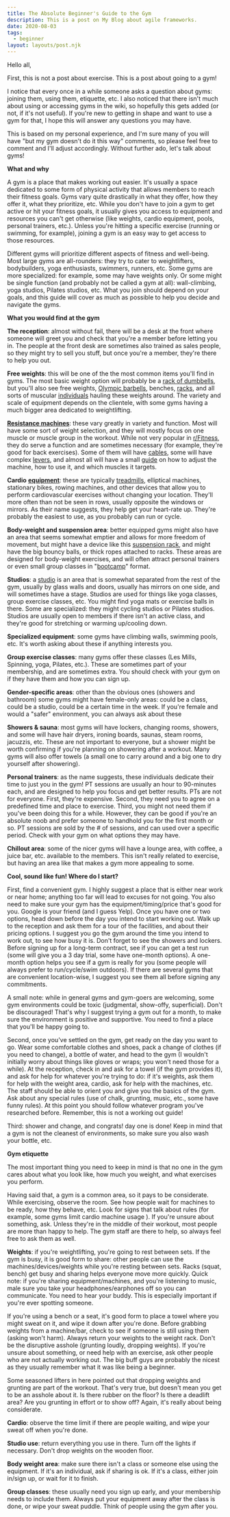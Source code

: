 ```yaml
---
title: The Absolute Beginner's Guide to the Gym
description: This is a post on My Blog about agile frameworks.
date: 2020-08-03
tags:
  - beginner
layout: layouts/post.njk
---
```



Hello all,

First, this is not a post about exercise. This is a post about going to a gym!

I notice that every once in a while someone asks a question about gyms: joining them, using them, etiquette, etc. I also noticed that there isn't much about using or accessing gyms in the wiki, so hopefully this gets added (or not, if it's not useful). If you're new to getting in shape and want to use a gym for that, I hope this will answer any questions you may have.

This is based on my personal experience, and I'm sure many of you will have "but my gym doesn't do it this way" comments, so please feel free to comment and I'll adjust accordingly. Without further ado, let's talk about gyms!

**What and why**

A gym is a place that makes working out easier. It's usually a space dedicated to some form of physical activity that allows members to reach their fitness goals. Gyms vary quite drastically in what they offer, how they offer it, what they prioritize, etc. While you don't have to join a gym to get active or hit your fitness goals, it usually gives you access to equipment and resources you can't get otherwise (like weights, cardio equipment, pools, personal trainers, etc.). Unless you're hitting a specific exercise (running or swimming, for example), joining a gym is an easy way to get access to those resources.

Different gyms will prioritize different aspects of fitness and well-being. Most large gyms are all-rounders: they try to cater to weightlifters, bodybuilders, yoga enthusiasts, swimmers, runners, etc. Some gyms are more specialized: for example, some may have weights only. Or some might be single function (and probably not be called a gym at all): wall-climbing, yoga studios, Pilates studios, etc. What you join should depend on your goals, and this guide will cover as much as possible to help you decide and navigate the gyms.

**What you would find at the gym**

**The reception**: almost without fail, there will be a desk at the front where someone will greet you and check that you're a member before letting you in. The people at the front desk are sometimes also trained as sales people, so they might try to sell you stuff, but once you're a member, they're there to help you out.

**Free weights**: this will be one of the the most common items you'll find in gyms. The most basic weight option will probably be a [rack of dumbbells](https://www.tuffstuffitness.com/wp-content/uploads/2018/04/TuffStuff-Evolution-3-Tier-Dumbbell-Rack.jpg), but you'll also see free weights, [Olympic barbells](https://www.titan.fitness/media/catalog/product/cache/8/thumbnail/1000x1000/9df78eab33525d08d6e5fb8d27136e95/8/6/86obar-v2-1_3.jpg), benches, [racks](https://samsfitness.com.au/image/cache/catalog/atx-fs-240/atx-professional-half-rack-800x800.jpg), and all sorts of muscular [individuals](http://5stepmarketing.com/web/wp-content/uploads/2017/08/gym-owner.jpg) hauling these weights around. The variety and scale of equipment depends on the clientele, with some gyms having a much bigger area dedicated to weightlifting.

[**Resistance machines**](https://ua.all.biz/img/ua/catalog/1949352.jpeg): these vary greatly in variety and function. Most will have some sort of weight selection, and they will mostly focus on one muscle or muscle group in the workout. While not very popular in [r/Fitness](https://www.reddit.com/r/Fitness/), they do serve a function and are sometimes necessary (for example, they're good for back exercises). Some of them will have [cables](https://5.imimg.com/data5/FC/NY/MY-2277102/lat-pulldown-machine-500x500.jpg), some will have complex [levers](https://www.fitnessfactoryoutlet.com/images/products/12338.png), and almost all will have a small [guide](https://sep.yimg.com/ay/fitnessgiant/legend-fitness-selectedge-shoulder-press-machine-1101-12.png) on how to adjust the machine, how to use it, and which muscles it targets.

**Cardio** [**equipment**](https://www.noosaaquaticcentre.com.au/wp-content/uploads/2017/07/Noosa-Aquatic-Gym.jpg): these are typically [treadmills](https://iconfitness-res.cloudinary.com/image/upload/f_auto,q_auto,fl_progressive,fl_lossy,dpr_1.0,w_800/v1/site-51/NTL17219_gallery_1_L%402x.jpg), elliptical machines, stationary bikes, rowing machines, and other devices that allow you to perform cardiovascular exercises without changing your location. They'll more often than not be seen in rows, usually opposite the windows or mirrors. As their name suggests, they help get your heart-rate up. They're probably the easiest to use, as you probably can run or cycle.

**Body-weight and suspension area**: better equipped gyms might also have an area that seems somewhat emptier and allows for more freedom of movement, but might have a device like this [suspension rack](https://theclublg.com/wp-content/uploads/2016/02/TRX_SFrame.jpg), and might have the big bouncy balls, or thick ropes attached to racks. These areas are designed for body-weight exercises, and will often attract personal trainers or even small group classes in "[bootcamp](https://static.businessinsider.sg/2018/08/08/5b747cf380eb35045d8b4f36.png)" format.

**Studios**: a [studio](http://www.dancestudioforfar.co.uk/s/cc_images/cache_8440126.jpg?t=1506983348) is an area that is somewhat separated from the rest of the gym, usually by glass walls and doors, usually has mirrors on one side, and will sometimes have a stage. Studios are used for things like yoga classes, group exercise classes, etc. You might find yoga mats or exercise balls in there. Some are specialized: they might cycling studios or Pilates studios. Studios are usually open to members if there isn't an active class, and they're good for stretching or warming up/cooling down.

**Specialized equipment**: some gyms have climbing walls, swimming pools, etc. It's worth asking about these if anything interests you.

**Group exercise classes**: many gyms offer these classes (Les Mills, Spinning, yoga, Pilates, etc.). These are sometimes part of your membership, and are sometimes extra. You should check with your gym on if they have them and how you can sign up.

**Gender-specific areas**: other than the obvious ones (showers and bathroom) some gyms might have female-only areas: could be a class, could be a studio, could be a certain time in the week. If you're female and would a "safer" environment, you can always ask about these

**Showers & sauna**: most gyms will have lockers, changing rooms, showers, and some will have hair dryers, ironing boards, saunas, steam rooms, jacuzzis, etc. These are not important to everyone, but a shower might be worth confirming if you're planning on showering after a workout. Many gyms will also offer towels (a small one to carry around and a big one to dry yourself after showering).

**Personal trainers**: as the name suggests, these individuals dedicate their time to just you in the gym! PT sessions are usually an hour to 90-minutes each, and are designed to help you focus and get better results. PTs are not for everyone. First, they're expensive. Second, they need you to agree on a predefined time and place to exercise. Third, you might not need them if you've been doing this for a while. However, they can be good if you're an absolute noob and prefer someone to handhold you for the first month or so. PT sessions are sold by the # of sessions, and can used over a specific period. Check with your gym on what options they may have.

**Chillout area**: some of the nicer gyms will have a lounge area, with coffee, a juice bar, etc. available to the members. This isn't really related to exercise, but having an area like that makes a gym more appealing to some.

**Cool, sound like fun! Where do I start?**

First, find a convenient gym. I highly suggest a place that is either near work or near home; anything too far will lead to excuses for not going. You also need to make sure your gym has the equipment/timing/price that's good for you. Google is your friend (and I guess Yelp). Once you have one or two options, head down before the day you intend to start working out. Walk up to the reception and ask them for a tour of the facilities, and about their pricing options. I suggest you go the gym around the time you intend to work out, to see how busy it is. Don't forget to see the showers and lockers. Before signing up for a long-term contract, see if you can get a test run (some will give you a 3 day trial, some have one-month options). A one-month option helps you see if a gym is really for you (some people will always prefer to run/cycle/swim outdoors). If there are several gyms that are convenient location-wise, I suggest you see them all before signing any commitments.

A small note: while in general gyms and gym-goers are welcoming, some gym environments could be toxic (judgmental, show-offy, superficial). Don't be discouraged! That's why I suggest trying a gym out for a month, to make sure the environment is positive and supportive. You need to find a place that you'll be happy going to.

Second, once you've settled on the gym, get ready on the day you want to go. Wear some comfortable clothes and shoes, pack a change of clothes (if you need to change), a bottle of water, and head to the gym (I wouldn't initially worry about things like gloves or wraps; you won't need those for a while). At the reception, check in and ask for a towel (if the gym provides it), and ask for help for whatever you're trying to do: if it's weights, ask them for help with the weight area, cardio, ask for help with the machines, etc. The staff should be able to orient you and give you the basics of the gym. Ask about any special rules (use of chalk, grunting, music, etc., some have funny rules). At this point you should follow whatever program you've researched before. Remember, this is not a working out guide!

Third: shower and change, and congrats! day one is done! Keep in mind that a gym is not the cleanest of environments, so make sure you also wash your bottle, etc.

**Gym etiquette**

The most important thing you need to keep in mind is that no one in the gym cares about what you look like, how much you weight, and what exercises you perform.

Having said that, a gym is a common area, so it pays to be considerate. While exercising, observe the room. See how people wait for machines to be ready, how they behave, etc. Look for signs that talk about rules (for example, some gyms limit cardio machine usage ). If you're unsure about something, ask. Unless they're in the middle of their workout, most people are more than happy to help. The gym staff are there to help, so always feel free to ask them as well.

**Weights**: if you're weightlifting, you're going to rest between sets. If the gym is busy, it is good form to share: other people can use the machines/devices/weights while you're resting between sets. Racks (squat, bench) get busy and sharing helps everyone move more quickly. Quick note: if you're sharing equipment/machines, and you're listening to music, male sure you take your headphones/earphones off so you can communicate. You need to hear your buddy. This is especially important if you're ever spotting someone.

If you're using a bench or a seat, it's good form to place a towel where you might sweat on it, and wipe it down after you're done. Before grabbing weights from a machine/bar, check to see if someone is still using them (asking won't harm). Always return your weights to the weight rack. Don't be the disruptive asshole (grunting loudly, dropping weights). If you're unsure about something, or need help with an exercise, ask other people who are not actually working out. The big buff guys are probably the nicest as they usually remember what it was like being a beginner.

Some seasoned lifters in here pointed out that dropping weights and grunting are part of the workout. That's very true, but doesn't mean you get to be an asshole about it. Is there rubber on the floor? Is there a deadlift area? Are you grunting in effort or to show off? Again, it's really about being considerate.

**Cardio**: observe the time limit if there are people waiting, and wipe your sweat off when you're done.

**Studio use**: return everything you use in there. Turn off the lights if necessary. Don't drop weights on the wooden floor.

**Body weight area**: make sure there isn't a class or someone else using the equipment. If it's an individual, ask if sharing is ok. If it's a class, either join in/sign up, or wait for it to finish.

**Group classes**: these usually need you sign up early, and your membership needs to include them. Always put your equipment away after the class is done, or wipe your sweat puddle. Think of people using the gym after you.